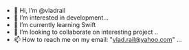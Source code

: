 - 👋 Hi, I’m @vladrail
- 👀 I’m interested in development...
- 🌱 I’m currently learning Swift
- 💞️ I’m looking to collaborate on interesting project ..
- 📫 How to reach me on my email: "vlad.rail@yahoo.com" ...

<!---
vladrail/vladrail is a ✨ special ✨ repository because its `README.md` (this file) appears on your GitHub profile.
You can click the Preview link to take a look at your changes.
--->
